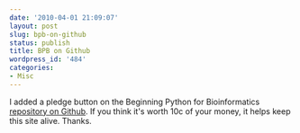 ```yaml
---
date: '2010-04-01 21:09:07'
layout: post
slug: bpb-on-github
status: publish
title: BPB on Github
wordpress_id: '484'
categories:
- Misc
---
```


I added a pledge button on the Beginning Python for Bioinformatics [repository on Github](http://github.com/nuin/beginning-python-for-bioinformatics). If you think it's worth 10c of your money, it helps keep this site alive. Thanks.
